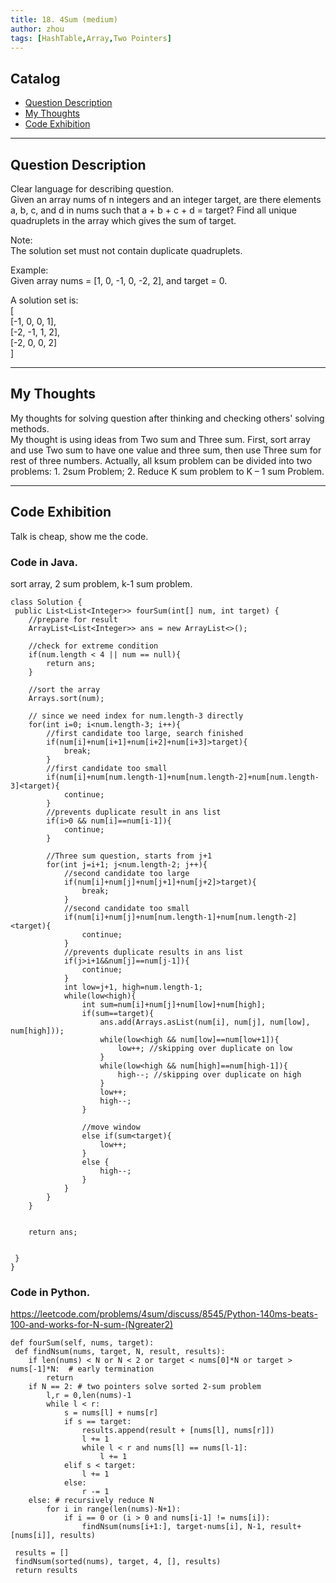 ```yaml
---
title: 18. 4Sum (medium)                  
author: zhou      
tags: [HashTable,Array,Two Pointers]          
---
```


       

## Catalog  
+ [Question Description](#partI)
+ [My Thoughts](#partII)
+ [Code Exhibition](#partIII)

----------------------------------

## Question Description
Clear language for describing question.    
Given an array nums of n integers and an integer target, are there elements a, b, c, and d in nums such that a + b + c + d = target? Find all unique quadruplets in the array which gives the sum of target.      

Note:     
The solution set must not contain duplicate quadruplets.    

Example:    
Given array nums = [1, 0, -1, 0, -2, 2], and target = 0.     

A solution set is:   
[  
  [-1,  0, 0, 1],   
  [-2, -1, 1, 2],   
  [-2,  0, 0, 2]   
]      


----------------------------------

## My Thoughts
My thoughts for solving question after thinking and checking others' solving methods.        
My thought is using ideas from Two sum and Three sum. First, sort array and use Two sum to have one value and three sum, then use Three sum for rest of three numbers. Actually, all ksum problem can be divided into two problems: 1. 2sum Problem; 2. Reduce K sum problem to K – 1 sum Problem.        


----------------------------------

## Code Exhibition
Talk is cheap, show me the code.    
### Code in Java.     
sort array, 2 sum problem, k-1 sum problem.   

    class Solution {
     public List<List<Integer>> fourSum(int[] num, int target) {
        //prepare for result
        ArrayList<List<Integer>> ans = new ArrayList<>();
        
        //check for extreme condition
        if(num.length < 4 || num == null){
            return ans;
        } 
        
        //sort the array
        Arrays.sort(num);
        
        // since we need index for num.length-3 directly
        for(int i=0; i<num.length-3; i++){
            //first candidate too large, search finished
            if(num[i]+num[i+1]+num[i+2]+num[i+3]>target){
                break; 
            }
            //first candidate too small
            if(num[i]+num[num.length-1]+num[num.length-2]+num[num.length-3]<target){
                continue; 
            }
            //prevents duplicate result in ans list
            if(i>0 && num[i]==num[i-1]){
                continue; 
            }
            
            //Three sum question, starts from j+1 
            for(int j=i+1; j<num.length-2; j++){
                //second candidate too large
                if(num[i]+num[j]+num[j+1]+num[j+2]>target){
                    break; 
                }
                //second candidate too small
                if(num[i]+num[j]+num[num.length-1]+num[num.length-2]<target){
                    continue; 
                }
                //prevents duplicate results in ans list
                if(j>i+1&&num[j]==num[j-1]){
                    continue; 
                }
                int low=j+1, high=num.length-1;
                while(low<high){
                    int sum=num[i]+num[j]+num[low]+num[high];
                    if(sum==target){
                        ans.add(Arrays.asList(num[i], num[j], num[low], num[high]));
                        while(low<high && num[low]==num[low+1]){
                            low++; //skipping over duplicate on low
                        }
                        while(low<high && num[high]==num[high-1]){
                            high--; //skipping over duplicate on high
                        }
                        low++; 
                        high--;
                    }
                
                    //move window
                    else if(sum<target){
                        low++;
                    }
                    else {
                        high--;
                    }
                }
            }
        }
        
        
        return ans;
        
        
     }
    }


### Code in Python.   
https://leetcode.com/problems/4sum/discuss/8545/Python-140ms-beats-100-and-works-for-N-sum-(Ngreater2)   

    def fourSum(self, nums, target):
     def findNsum(nums, target, N, result, results):
        if len(nums) < N or N < 2 or target < nums[0]*N or target > nums[-1]*N:  # early termination
            return
        if N == 2: # two pointers solve sorted 2-sum problem
            l,r = 0,len(nums)-1
            while l < r:
                s = nums[l] + nums[r]
                if s == target:
                    results.append(result + [nums[l], nums[r]])
                    l += 1
                    while l < r and nums[l] == nums[l-1]:
                        l += 1
                elif s < target:
                    l += 1
                else:
                    r -= 1
        else: # recursively reduce N
            for i in range(len(nums)-N+1):
                if i == 0 or (i > 0 and nums[i-1] != nums[i]):
                    findNsum(nums[i+1:], target-nums[i], N-1, result+[nums[i]], results)

     results = []
     findNsum(sorted(nums), target, 4, [], results)
     return results


